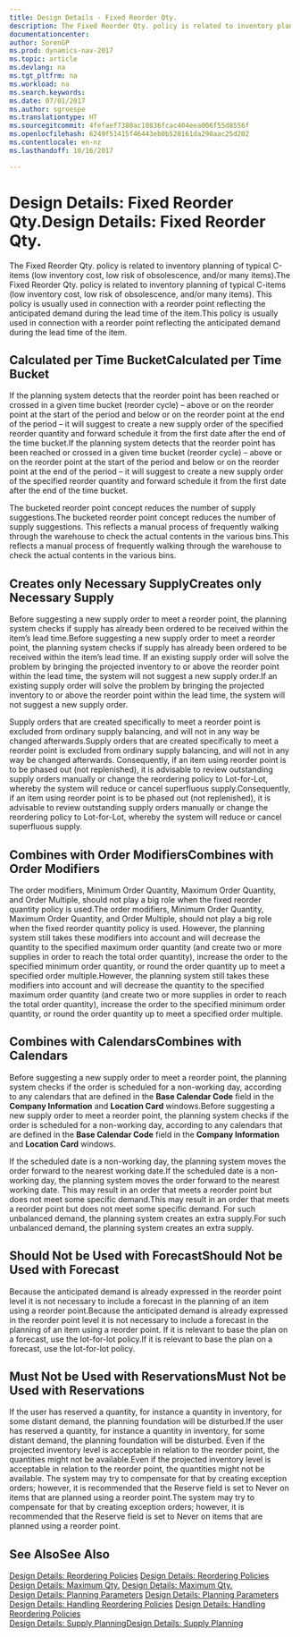```yaml
---
title: Design Details - Fixed Reorder Qty.
description: The Fixed Reorder Qty. policy is related to inventory planning of typical C-items (low inventory cost, low risk of obsolescence, and/or many items). This policy is usually used in connection with a reorder point reflecting the anticipated demand during the lead time of the item.
documentationcenter: 
author: SorenGP
ms.prod: dynamics-nav-2017
ms.topic: article
ms.devlang: na
ms.tgt_pltfrm: na
ms.workload: na
ms.search.keywords: 
ms.date: 07/01/2017
ms.author: sgroespe
ms.translationtype: HT
ms.sourcegitcommit: 4fefaef7380ac10836fcac404eea006f55d8556f
ms.openlocfilehash: 6249f51415f46443eb0b528161da290aac25d202
ms.contentlocale: en-nz
ms.lasthandoff: 10/16/2017

---
```

# <a name="design-details-fixed-reorder-qty"></a><span data-ttu-id="e0d99-104">Design Details: Fixed Reorder Qty.</span><span class="sxs-lookup"><span data-stu-id="e0d99-104">Design Details: Fixed Reorder Qty.</span></span>
<span data-ttu-id="e0d99-105">The Fixed Reorder Qty. policy is related to inventory planning of typical C-items (low inventory cost, low risk of obsolescence, and/or many items).</span><span class="sxs-lookup"><span data-stu-id="e0d99-105">The Fixed Reorder Qty. policy is related to inventory planning of typical C-items (low inventory cost, low risk of obsolescence, and/or many items).</span></span> <span data-ttu-id="e0d99-106">This policy is usually used in connection with a reorder point reflecting the anticipated demand during the lead time of the item.</span><span class="sxs-lookup"><span data-stu-id="e0d99-106">This policy is usually used in connection with a reorder point reflecting the anticipated demand during the lead time of the item.</span></span>  

## <a name="calculated-per-time-bucket"></a><span data-ttu-id="e0d99-107">Calculated per Time Bucket</span><span class="sxs-lookup"><span data-stu-id="e0d99-107">Calculated per Time Bucket</span></span>  
 <span data-ttu-id="e0d99-108">If the planning system detects that the reorder point has been reached or crossed in a given time bucket (reorder cycle) – above or on the reorder point at the start of the period and below or on the reorder point at the end of the period – it will suggest to create a new supply order of the specified reorder quantity and forward schedule it from the first date after the end of the time bucket.</span><span class="sxs-lookup"><span data-stu-id="e0d99-108">If the planning system detects that the reorder point has been reached or crossed in a given time bucket (reorder cycle) – above or on the reorder point at the start of the period and below or on the reorder point at the end of the period – it will suggest to create a new supply order of the specified reorder quantity and forward schedule it from the first date after the end of the time bucket.</span></span>  

 <span data-ttu-id="e0d99-109">The bucketed reorder point concept reduces the number of supply suggestions.</span><span class="sxs-lookup"><span data-stu-id="e0d99-109">The bucketed reorder point concept reduces the number of supply suggestions.</span></span> <span data-ttu-id="e0d99-110">This reflects a manual process of frequently walking through the warehouse to check the actual contents in the various bins.</span><span class="sxs-lookup"><span data-stu-id="e0d99-110">This reflects a manual process of frequently walking through the warehouse to check the actual contents in the various bins.</span></span>  

## <a name="creates-only-necessary-supply"></a><span data-ttu-id="e0d99-111">Creates only Necessary Supply</span><span class="sxs-lookup"><span data-stu-id="e0d99-111">Creates only Necessary Supply</span></span>  
 <span data-ttu-id="e0d99-112">Before suggesting a new supply order to meet a reorder point, the planning system checks if supply has already been ordered to be received within the item’s lead time.</span><span class="sxs-lookup"><span data-stu-id="e0d99-112">Before suggesting a new supply order to meet a reorder point, the planning system checks if supply has already been ordered to be received within the item’s lead time.</span></span> <span data-ttu-id="e0d99-113">If an existing supply order will solve the problem by bringing the projected inventory to or above the reorder point within the lead time, the system will not suggest a new supply order.</span><span class="sxs-lookup"><span data-stu-id="e0d99-113">If an existing supply order will solve the problem by bringing the projected inventory to or above the reorder point within the lead time, the system will not suggest a new supply order.</span></span>  

 <span data-ttu-id="e0d99-114">Supply orders that are created specifically to meet a reorder point is excluded from ordinary supply balancing, and will not in any way be changed afterwards.</span><span class="sxs-lookup"><span data-stu-id="e0d99-114">Supply orders that are created specifically to meet a reorder point is excluded from ordinary supply balancing, and will not in any way be changed afterwards.</span></span> <span data-ttu-id="e0d99-115">Consequently, if an item using reorder point is to be phased out (not replenished), it is advisable to review outstanding supply orders manually or change the reordering policy to Lot-for-Lot, whereby the system will reduce or cancel superfluous supply.</span><span class="sxs-lookup"><span data-stu-id="e0d99-115">Consequently, if an item using reorder point is to be phased out (not replenished), it is advisable to review outstanding supply orders manually or change the reordering policy to Lot-for-Lot, whereby the system will reduce or cancel superfluous supply.</span></span>  

## <a name="combines-with-order-modifiers"></a><span data-ttu-id="e0d99-116">Combines with Order Modifiers</span><span class="sxs-lookup"><span data-stu-id="e0d99-116">Combines with Order Modifiers</span></span>  
 <span data-ttu-id="e0d99-117">The order modifiers, Minimum Order Quantity, Maximum Order Quantity, and Order Multiple, should not play a big role when the fixed reorder quantity policy is used.</span><span class="sxs-lookup"><span data-stu-id="e0d99-117">The order modifiers, Minimum Order Quantity, Maximum Order Quantity, and Order Multiple, should not play a big role when the fixed reorder quantity policy is used.</span></span> <span data-ttu-id="e0d99-118">However, the planning system still takes these modifiers into account and will decrease the quantity to the specified maximum order quantity (and create two or more supplies in order to reach the total order quantity), increase the order to the specified minimum order quantity, or round the order quantity up to meet a specified order multiple.</span><span class="sxs-lookup"><span data-stu-id="e0d99-118">However, the planning system still takes these modifiers into account and will decrease the quantity to the specified maximum order quantity (and create two or more supplies in order to reach the total order quantity), increase the order to the specified minimum order quantity, or round the order quantity up to meet a specified order multiple.</span></span>  

## <a name="combines-with-calendars"></a><span data-ttu-id="e0d99-119">Combines with Calendars</span><span class="sxs-lookup"><span data-stu-id="e0d99-119">Combines with Calendars</span></span>  
 <span data-ttu-id="e0d99-120">Before suggesting a new supply order to meet a reorder point, the planning system checks if the order is scheduled for a non-working day, according to any calendars that are defined in the **Base Calendar Code** field in the **Company Information** and **Location Card** windows.</span><span class="sxs-lookup"><span data-stu-id="e0d99-120">Before suggesting a new supply order to meet a reorder point, the planning system checks if the order is scheduled for a non-working day, according to any calendars that are defined in the **Base Calendar Code** field in the **Company Information** and **Location Card** windows.</span></span>  

 <span data-ttu-id="e0d99-121">If the scheduled date is a non-working day, the planning system moves the order forward to the nearest working date.</span><span class="sxs-lookup"><span data-stu-id="e0d99-121">If the scheduled date is a non-working day, the planning system moves the order forward to the nearest working date.</span></span> <span data-ttu-id="e0d99-122">This may result in an order that meets a reorder point but does not meet some specific demand.</span><span class="sxs-lookup"><span data-stu-id="e0d99-122">This may result in an order that meets a reorder point but does not meet some specific demand.</span></span> <span data-ttu-id="e0d99-123">For such unbalanced demand, the planning system creates an extra supply.</span><span class="sxs-lookup"><span data-stu-id="e0d99-123">For such unbalanced demand, the planning system creates an extra supply.</span></span>  

## <a name="should-not-be-used-with-forecast"></a><span data-ttu-id="e0d99-124">Should Not be Used with Forecast</span><span class="sxs-lookup"><span data-stu-id="e0d99-124">Should Not be Used with Forecast</span></span>  
 <span data-ttu-id="e0d99-125">Because the anticipated demand is already expressed in the reorder point level it is not necessary to include a forecast in the planning of an item using a reorder point.</span><span class="sxs-lookup"><span data-stu-id="e0d99-125">Because the anticipated demand is already expressed in the reorder point level it is not necessary to include a forecast in the planning of an item using a reorder point.</span></span> <span data-ttu-id="e0d99-126">If it is relevant to base the plan on a forecast, use the lot-for-lot policy.</span><span class="sxs-lookup"><span data-stu-id="e0d99-126">If it is relevant to base the plan on a forecast, use the lot-for-lot policy.</span></span>  

## <a name="must-not-be-used-with-reservations"></a><span data-ttu-id="e0d99-127">Must Not be Used with Reservations</span><span class="sxs-lookup"><span data-stu-id="e0d99-127">Must Not be Used with Reservations</span></span>  
 <span data-ttu-id="e0d99-128">If the user has reserved a quantity, for instance a quantity in inventory, for some distant demand, the planning foundation will be disturbed.</span><span class="sxs-lookup"><span data-stu-id="e0d99-128">If the user has reserved a quantity, for instance a quantity in inventory, for some distant demand, the planning foundation will be disturbed.</span></span> <span data-ttu-id="e0d99-129">Even if the projected inventory level is acceptable in relation to the reorder point, the quantities might not be available.</span><span class="sxs-lookup"><span data-stu-id="e0d99-129">Even if the projected inventory level is acceptable in relation to the reorder point, the quantities might not be available.</span></span> <span data-ttu-id="e0d99-130">The system may try to compensate for that by creating exception orders; however, it is recommended that the Reserve field is set to Never on items that are planned using a reorder point.</span><span class="sxs-lookup"><span data-stu-id="e0d99-130">The system may try to compensate for that by creating exception orders; however, it is recommended that the Reserve field is set to Never on items that are planned using a reorder point.</span></span>  

## <a name="see-also"></a><span data-ttu-id="e0d99-131">See Also</span><span class="sxs-lookup"><span data-stu-id="e0d99-131">See Also</span></span>  
 <span data-ttu-id="e0d99-132">[Design Details: Reordering Policies](design-details-reordering-policies.md) </span><span class="sxs-lookup"><span data-stu-id="e0d99-132">[Design Details: Reordering Policies](design-details-reordering-policies.md) </span></span>  
 <span data-ttu-id="e0d99-133">[Design Details: Maximum Qty.](design-details-maximum-qty.md) </span><span class="sxs-lookup"><span data-stu-id="e0d99-133">[Design Details: Maximum Qty.](design-details-maximum-qty.md) </span></span>  
 <span data-ttu-id="e0d99-134">[Design Details: Planning Parameters](design-details-planning-parameters.md) </span><span class="sxs-lookup"><span data-stu-id="e0d99-134">[Design Details: Planning Parameters](design-details-planning-parameters.md) </span></span>  
 <span data-ttu-id="e0d99-135">[Design Details: Handling Reordering Policies](design-details-handling-reordering-policies.md) </span><span class="sxs-lookup"><span data-stu-id="e0d99-135">[Design Details: Handling Reordering Policies](design-details-handling-reordering-policies.md) </span></span>  
 [<span data-ttu-id="e0d99-136">Design Details: Supply Planning</span><span class="sxs-lookup"><span data-stu-id="e0d99-136">Design Details: Supply Planning</span></span>](design-details-supply-planning.md)

